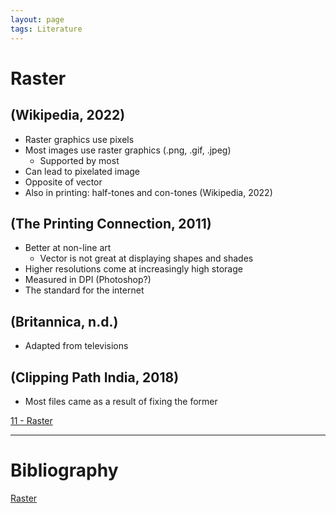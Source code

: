 ```yaml
---
layout: page
tags: Literature 
---
```


# Raster

## (Wikipedia, 2022)

- Raster graphics use pixels
- Most images use raster graphics (.png, .gif, .jpeg)
	- Supported by most
- Can lead to pixelated image
- Opposite of vector
- Also in printing: half-tones and con-tones (Wikipedia, 2022)

## (The Printing Connection, 2011)

- Better at non-line art
	- Vector is not great at displaying shapes and shades
- Higher resolutions come at increasingly high storage
- Measured in DPI (Photoshop?)
- The standard for the internet

## (Britannica, n.d.)

- Adapted from televisions

## (Clipping Path India, 2018)

- Most files came as a result of fixing the former

[11 - Raster](../3%20Permanent%20Notes/11%20-%20Raster)

---

# Bibliography

[Raster](../4%20Citation%20Notes/Raster)